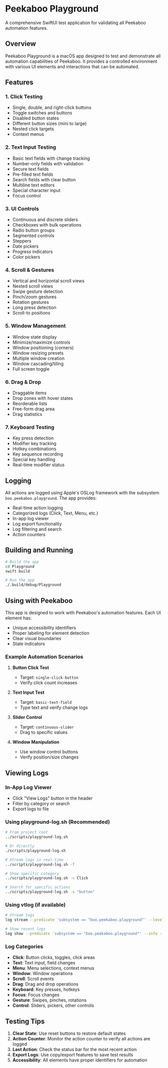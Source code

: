 # Peekaboo Playground

A comprehensive SwiftUI test application for validating all Peekaboo automation features.

## Overview

Peekaboo Playground is a macOS app designed to test and demonstrate all automation capabilities of Peekaboo. It provides a controlled environment with various UI elements and interactions that can be automated.

## Features

### 1. **Click Testing**
- Single, double, and right-click buttons
- Toggle switches and buttons
- Disabled button states
- Different button sizes (mini to large)
- Nested click targets
- Context menus

### 2. **Text Input Testing**
- Basic text fields with change tracking
- Number-only fields with validation
- Secure text fields
- Pre-filled text fields
- Search fields with clear button
- Multiline text editors
- Special character input
- Focus control

### 3. **UI Controls**
- Continuous and discrete sliders
- Checkboxes with bulk operations
- Radio button groups
- Segmented controls
- Steppers
- Date pickers
- Progress indicators
- Color pickers

### 4. **Scroll & Gestures**
- Vertical and horizontal scroll views
- Nested scroll views
- Swipe gesture detection
- Pinch/zoom gestures
- Rotation gestures
- Long press detection
- Scroll-to positions

### 5. **Window Management**
- Window state display
- Minimize/maximize controls
- Window positioning (corners)
- Window resizing presets
- Multiple window creation
- Window cascading/tiling
- Full screen toggle

### 6. **Drag & Drop**
- Draggable items
- Drop zones with hover states
- Reorderable lists
- Free-form drag area
- Drag statistics

### 7. **Keyboard Testing**
- Key press detection
- Modifier key tracking
- Hotkey combinations
- Key sequence recording
- Special key handling
- Real-time modifier status

## Logging

All actions are logged using Apple's OSLog framework with the subsystem `boo.peekaboo.playground`. The app provides:

- Real-time action logging
- Categorized logs (Click, Text, Menu, etc.)
- In-app log viewer
- Log export functionality
- Log filtering and search
- Action counters

## Building and Running

```bash
# Build the app
cd Playground
swift build

# Run the app
./.build/debug/Playground
```

## Using with Peekaboo

This app is designed to work with Peekaboo's automation features. Each UI element has:
- Unique accessibility identifiers
- Proper labeling for element detection
- Clear visual boundaries
- State indicators

### Example Automation Scenarios

1. **Button Click Test**
   - Target: `single-click-button`
   - Verify click count increases

2. **Text Input Test**
   - Target: `basic-text-field`
   - Type text and verify change logs

3. **Slider Control**
   - Target: `continuous-slider`
   - Drag to specific values

4. **Window Manipulation**
   - Use window control buttons
   - Verify position/size changes

## Viewing Logs

### In-App Log Viewer
- Click "View Logs" button in the header
- Filter by category or search
- Export logs to file

### Using playground-log.sh (Recommended)
```bash
# From project root
../scripts/playground-log.sh

# Or directly
./scripts/playground-log.sh

# Stream logs in real-time
../scripts/playground-log.sh -f

# Show specific category
../scripts/playground-log.sh -c Click

# Search for specific actions
../scripts/playground-log.sh -s "button"
```

### Using vtlog (if available)
```bash
# Stream logs
log stream --predicate 'subsystem == "boo.peekaboo.playground"' --level info

# Show recent logs
log show --predicate 'subsystem == "boo.peekaboo.playground"' --info --last 30m
```

### Log Categories
- **Click**: Button clicks, toggles, click areas
- **Text**: Text input, field changes
- **Menu**: Menu selections, context menus
- **Window**: Window operations
- **Scroll**: Scroll events
- **Drag**: Drag and drop operations
- **Keyboard**: Key presses, hotkeys
- **Focus**: Focus changes
- **Gesture**: Swipes, pinches, rotations
- **Control**: Sliders, pickers, other controls

## Testing Tips

1. **Clear State**: Use reset buttons to restore default states
2. **Action Counter**: Monitor the action counter to verify all actions are logged
3. **Last Action**: Check the status bar for the most recent action
4. **Export Logs**: Use copy/export features to save test results
5. **Accessibility**: All elements have proper identifiers for automation